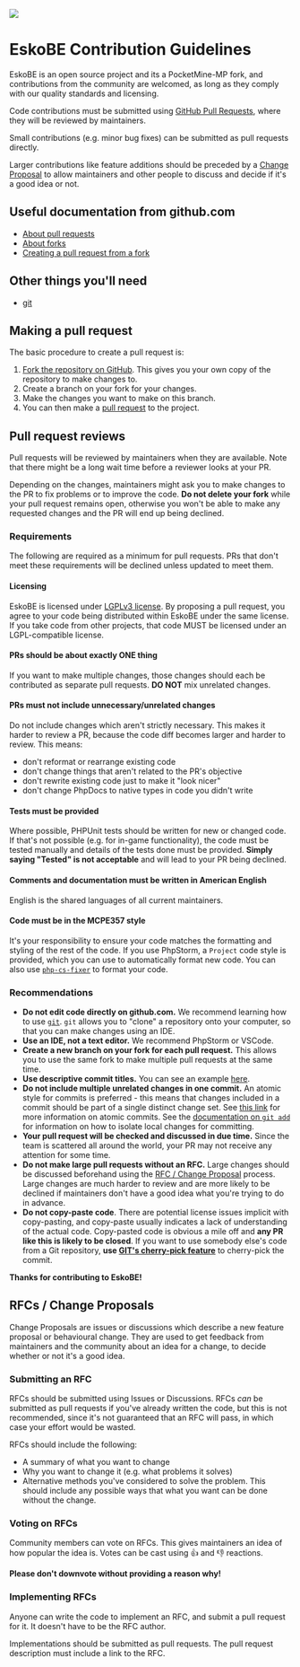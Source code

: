 ![](https://cdn.discordapp.com/attachments/805530984807399484/919448233317634068/logo.png)

# EskoBE Contribution Guidelines

EskoBE is an open source project and its a PocketMine-MP fork, and contributions from the community are welcomed, as long as they comply with our quality standards and licensing.

Code contributions must be submitted using [GitHub Pull Requests](https://github.com/MCPE357/EskoBE/pulls), where they will be reviewed by maintainers.

Small contributions (e.g. minor bug fixes) can be submitted as pull requests directly.

Larger contributions like feature additions should be preceded by a [Change Proposal](#rfcs--change-proposals) to allow maintainers and other people to discuss and decide if it's a good idea or not.

## Useful documentation from github.com
- [About pull requests](https://docs.github.com/en/github/collaborating-with-pull-requests/proposing-changes-to-your-work-with-pull-requests/about-pull-requests)
- [About forks](https://docs.github.com/en/github/collaborating-with-pull-requests/working-with-forks/about-forks)
- [Creating a pull request from a fork](https://docs.github.com/en/github/collaborating-with-pull-requests/proposing-changes-to-your-work-with-pull-requests/creating-a-pull-request-from-a-fork)

## Other things you'll need
- [git](https://git-scm.com/)

## Making a pull request
The basic procedure to create a pull request is:
1. [Fork the repository on GitHub](https://github.com/MCPE357/EskoBE/fork). This gives you your own copy of the repository to make changes to.
2. Create a branch on your fork for your changes.
3. Make the changes you want to make on this branch.
4. You can then make a [pull request](https://github.com/MCPE357/EskoBE/pull/new) to the project.

## Pull request reviews
Pull requests will be reviewed by maintainers when they are available.
Note that there might be a long wait time before a reviewer looks at your PR.

Depending on the changes, maintainers might ask you to make changes to the PR to fix problems or to improve the code.
**Do not delete your fork** while your pull request remains open, otherwise you won't be able to make any requested changes and the PR will end up being declined.

### Requirements
The following are required as a minimum for pull requests. PRs that don't meet these requirements will be declined unless updated to meet them.

#### Licensing
EskoBE is licensed under [LGPLv3 license](LICENSE).
By proposing a pull request, you agree to your code being distributed within EskoBE under the same license.
If you take code from other projects, that code MUST be licensed under an LGPL-compatible license.

#### PRs should be about exactly ONE thing
If you want to make multiple changes, those changes should each be contributed as separate pull requests. **DO NOT** mix unrelated changes.

#### PRs must not include unnecessary/unrelated changes
Do not include changes which aren't strictly necessary. This makes it harder to review a PR, because the code diff becomes larger and harder to review.
This means:
- don't reformat or rearrange existing code
- don't change things that aren't related to the PR's objective
- don't rewrite existing code just to make it "look nicer"
- don't change PhpDocs to native types in code you didn't write

#### Tests must be provided
Where possible, PHPUnit tests should be written for new or changed code.
If that's not possible (e.g. for in-game functionality), the code must be tested manually and details of the tests done must be provided.
**Simply saying "Tested" is not acceptable** and will lead to your PR being declined.

#### Comments and documentation must be written in American English
English is the shared languages of all current maintainers.

#### Code must be in the MCPE357 style
It's your responsibility to ensure your code matches the formatting and styling of the rest of the code.
If you use PhpStorm, a `Project` code style is provided, which you can use to automatically format new code.
You can also use [`php-cs-fixer`](https://github.com/FriendsOfPHP/PHP-CS-Fixer) to format your code.

### Recommendations

- **Do not edit code directly on github.com.** We recommend learning how to use [`git`](https://git-scm.com). `git` allows you to "clone" a repository onto your computer, so that you can make changes using an IDE.
- **Use an IDE, not a text editor.** We recommend PhpStorm or VSCode.
- **Create a new branch on your fork for each pull request.** This allows you to use the same fork to make multiple pull requests at the same time.
- **Use descriptive commit titles.** You can see an example [here](http://tbaggery.com/2008/04/19/a-note-about-git-commit-messages.html).
- **Do not include multiple unrelated changes in one commit.** An atomic style for commits is preferred - this means that changes included in a commit should be part of a single distinct change set. See [this link](https://www.freshconsulting.com/atomic-commits/) for more information on atomic commits. See the [documentation on `git add`](https://git-scm.com/docs/git-add) for information on how to isolate local changes for committing.
- **Your pull request will be checked and discussed in due time.** Since the team is scattered all around the world, your PR may not receive any attention for some time.
- **Do not make large pull requests without an RFC.** Large changes should be discussed beforehand using the [RFC / Change Proposal](#rfcs--change-proposals) process. Large changes are much harder to review and are more likely to be declined if maintainers don't have a good idea what you're trying to do in advance.
- **Do not copy-paste code**. There are potential license issues implicit with copy-pasting, and copy-paste usually indicates a lack of understanding of the actual code. Copy-pasted code is obvious a mile off and **any PR like this is likely to be closed**. If you want to use somebody else's code from a Git repository, **use [GIT's cherry-pick feature](https://git-scm.com/docs/git-cherry-pick)** to cherry-pick the commit.


**Thanks for contributing to EskoBE!**

## RFCs / Change Proposals
Change Proposals are issues or discussions which describe a new feature proposal or behavioural change.
They are used to get feedback from maintainers and the community about an idea for a change, to decide whether or not it's a good idea.

### Submitting an RFC
RFCs should be submitted using Issues or Discussions.
RFCs _can_ be submitted as pull requests if you've already written the code, but this is not recommended, since it's not guaranteed that an RFC will pass, in which case your effort would be wasted.

RFCs should include the following:
- A summary of what you want to change
- Why you want to change it (e.g. what problems it solves)
- Alternative methods you've considered to solve the problem. This should include any possible ways that what you want can be done without the change.

### Voting on RFCs
Community members can vote on RFCs. This gives maintainers an idea of how popular the idea is.
Votes can be cast using :+1: and :-1: reactions.

**Please don't downvote without providing a reason why!**

### Implementing RFCs
Anyone can write the code to implement an RFC, and submit a pull request for it. It doesn't have to be the RFC author.

Implementations should be submitted as pull requests. The pull request description must include a link to the RFC.
